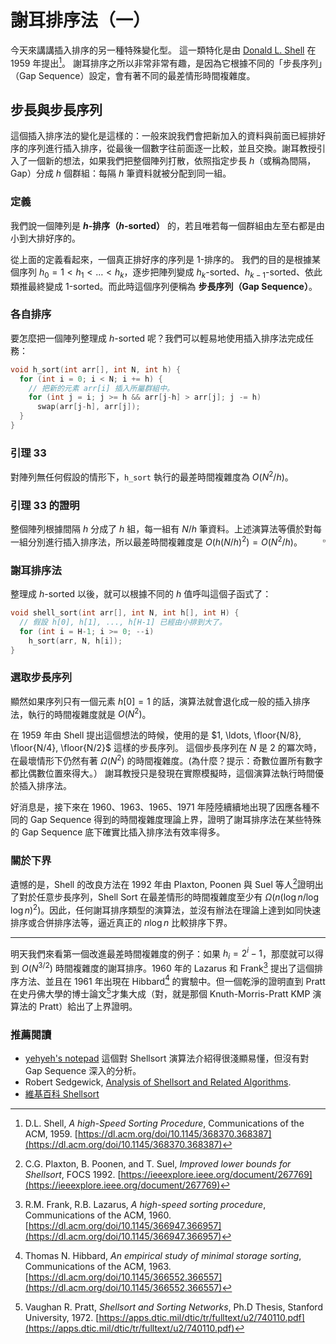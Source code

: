 # 謝耳排序法（一）

今天來講講插入排序的另一種特殊變化型。
這一類特化是由 [Donald L. Shell](https://en.wikipedia.org/wiki/Donald_Shell) 在 1959 年提出[^2]。
謝耳排序之所以非常非常有趣，是因為它根據不同的「步長序列」（Gap Sequence）設定，會有著不同的最差情形時間複雜度。

## 步長與步長序列

這個插入排序法的變化是這樣的：一般來說我們會把新加入的資料與前面已經排好序的序列進行插入排序，從最後一個數字往前面逐一比較，並且交換。謝耳教授引入了一個新的想法，如果我們把整個陣列打散，依照指定步長 $h$（或稱為間隔，Gap）分成 $h$ 個群組：每隔 $h$ 筆資料就被分配到同一組。

### 定義

我們說一個陣列是 **$h$-排序（$h$-sorted）** 的，若且唯若每一個群組由左至右都是由小到大排好序的。

從上面的定義看起來，一個真正排好序的序列是 $1$-排序的。
我們的目的是根據某個序列 $h_0=1 < h_1 < \ldots < h_k$，逐步把陣列變成 $h_k$-sorted、$h_{k-1}$-sorted、依此類推最終變成 $1$-sorted。而此時這個序列便稱為 **步長序列（Gap Sequence）**。

### 各自排序

要怎麼把一個陣列整理成 $h$-sorted 呢？我們可以輕易地使用插入排序法完成任務：

```cpp
void h_sort(int arr[], int N, int h) {
  for (int i = 0; i < N; i += h) {
    // 把新的元素 arr[i] 插入所屬群組中。
    for (int j = i; j >= h && arr[j-h] > arr[j]; j -= h)
      swap(arr[j-h], arr[j]);
  }
}
```

### 引理 33

對陣列無任何假設的情形下，`h_sort` 執行的最差時間複雜度為 $O(N^2/h)$。

### 引理 33 的證明

整個陣列根據間隔 $h$ 分成了 $h$ 組，每一組有 $N/h$ 筆資料。上述演算法等價於對每一組分別進行插入排序法，所以最差時間複雜度是 $O(h(N/h)^2) = O(N^2/h)$。
<span style="float:right">$\square$</span>

### 謝耳排序法

整理成 $h$-sorted 以後，就可以根據不同的 $h$ 值呼叫這個子函式了：

```cpp
void shell_sort(int arr[], int N, int h[], int H) {
  // 假設 h[0], h[1], ..., h[H-1] 已經由小排到大了。
  for (int i = H-1; i >= 0; --i)
    h_sort(arr, N, h[i]);
}
```

### 選取步長序列

顯然如果序列只有一個元素 $h[0] = 1$ 的話，演算法就會退化成一般的插入排序法，執行的時間複雜度就是 $O(N^2)$。

在 1959 年由 Shell 提出這個想法的時候，使用的是 $1, \ldots, \floor{N/8}, \floor{N/4}, \floor{N/2}$ 這樣的步長序列。
這個步長序列在 $N$ 是 $2$ 的冪次時，在最壞情形下仍然有著 $\Omega(N^2)$ 的時間複雜度。(為什麼？提示：奇數位置所有數字都比偶數位置來得大。）
謝耳教授只是發現在實際模擬時，這個演算法執行時間優於插入排序法。

好消息是，接下來在 1960、1963、1965、1971 年陸陸續續地出現了因應各種不同的 Gap Sequence 得到的時間複雜度理論上界，證明了謝耳排序法在某些特殊的 Gap Sequence 底下確實比插入排序法有效率得多。

### 關於下界

遺憾的是，Shell 的改良方法在 1992 年由 Plaxton, Poonen 與 Suel 等人[^1]證明出了對於任意步長序列，Shell Sort 在最差情形的時間複雜度至少有 $\Omega(n (\log n / \log\log n)^2)$。因此，任何謝耳排序類型的演算法，並沒有辦法在理論上達到如同快速排序或合併排序法等，逼近真正的 $n\log n$ 比較排序下界。

-----

明天我們來看第一個改進最差時間複雜度的例子：如果 $h_i = 2^i-1$，那麼就可以得到
$O(N^{3/2})$ 時間複雜度的謝耳排序。1960 年的 Lazarus 和 Frank[^3] 提出了這個排序方法、並且在 1961 年出現在 Hibbard[^4] 的實驗中。但一個乾淨的證明直到 Pratt 在史丹佛大學的博士論文[^5]才集大成（對，就是那個 Knuth-Morris-Pratt KMP 演算法的 Pratt）給出了上界證明。

### 推薦閱讀

* [yehyeh's notepad](http://notepad.yehyeh.net/Content/Algorithm/Sort/Shell/Shell.php) 這個對 Shellsort 演算法介紹得很淺顯易懂，但沒有對 Gap Sequence 深入的分析。
* Robert Sedgewick, [Analysis of Shellsort and Related Algorithms](http://thomas.baudel.name/Visualisation/VisuTri/Docs/shellsort.pdf).
* [維基百科 Shellsort](https://en.wikipedia.org/wiki/Shellsort)

[^2]: D.L. Shell, _A high-Speed Sorting Procedure_, Communications of the ACM, 1959. [https://dl.acm.org/doi/10.1145/368370.368387](https://dl.acm.org/doi/10.1145/368370.368387)

[^1]: C.G. Plaxton, B. Poonen, and T. Suel, _Improved lower bounds for Shellsort_, FOCS 1992. [https://ieeexplore.ieee.org/document/267769](https://ieeexplore.ieee.org/document/267769)

[^3]: R.M. Frank, R.B. Lazarus, _A high-speed sorting procedure_, Communications of the ACM, 1960. [https://dl.acm.org/doi/10.1145/366947.366957](https://dl.acm.org/doi/10.1145/366947.366957)

[^4]: Thomas N. Hibbard, _An empirical study of minimal storage sorting_, Communications of the ACM, 1963. [https://dl.acm.org/doi/10.1145/366552.366557](https://dl.acm.org/doi/10.1145/366552.366557)

[^5]: Vaughan R. Pratt, _Shellsort and Sorting Networks_, Ph.D Thesis, Stanford University, 1972. [https://apps.dtic.mil/dtic/tr/fulltext/u2/740110.pdf](https://apps.dtic.mil/dtic/tr/fulltext/u2/740110.pdf)